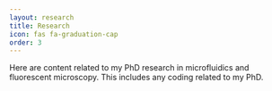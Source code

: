 ```yaml
---
layout: research
title: Research
icon: fas fa-graduation-cap
order: 3
---
```

Here are content related to my PhD research in microfluidics and fluorescent microscopy. This includes any coding related to my PhD.